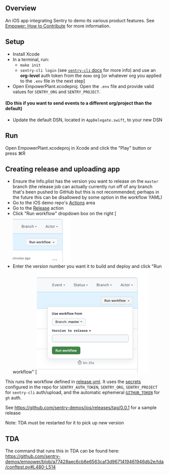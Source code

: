 ## Overview

An iOS app integrating Sentry to demo its various product features. See [Empower: How to Contribute](https://www.notion.so/sentry/Empower-How-to-Contribute-3190417cf9b14e7c895fb352d5c28bd6#0a64b16867e9418abc027f2450635510) for more information.

## Setup

- Install Xcode
- In a terminal, run: 
    - `make init`
    - `sentry-cli login` (see [`sentry-cli` docs](https://docs.sentry.io/product/cli/) for more info) and use an **org-level** auth token from the `demo` org [or whatever org you applied to the `.env` file in the next step]
- Open EmpowerPlant.xcodeproj. Open the `.env` file and provide valid values for `SENTRY_ORG` and `SENTRY_PROJECT`.

#### (Do this if you want to send events to a different org/project than the default)
- Update the default DSN, located in `AppDelegate.swift`, to your new DSN

## Run
Open EmpowerPlant.xcodeproj in Xcode and click the "Play" button or press ⌘R 

## Creating release and uploading app

- Ensure the Info.plist has the version you want to release on the `master` branch (the release job can actually currently run off of any branch that's been pushed to GitHub but this is not recommended; perhaps in the future this can be disallowed by some option in the workflow YAML)
- Go to the iOS demo repo's [Actions](https://github.com/sentry-demos/ios/actions) area
- Go to the [Release](https://github.com/sentry-demos/ios/actions/workflows/release.yml) action
- Click "Run workflow" dropdown box on the right [![The first "Run workflow" button](docs/run-workflow1.png)
- Enter the version number you want it to build and deploy and click "Run workflow" [![The second "Run workflow" button](docs/run-workflow2.png)

This runs the workflow defined in [release.yml](.github/workflows/release.yml). It uses the [secrets](https://github.com/sentry-demos/ios/settings/secrets/actions) configured in the repo for `SENTRY_AUTH_TOKEN`, `SENTRY_ORG`, `SENTRY_PROJECT` for `sentry-cli` auth/upload, and the automatic ephemeral [`GITHUB_TOKEN`](https://github.blog/changelog/2021-09-20-github-actions-ephemeral-self-hosted-runners-new-webhooks-for-auto-scaling/) for `gh` auth.

See https://github.com/sentry-demos/ios/releases/tag/0.0.1 for a sample release

Note: TDA must be restarted for it to pick up new version

## TDA

The command that runs this in TDA can be found here: https://github.com/sentry-demos/empower/blob/a77428aec6cb8e6563caf3d9671419461946db2e/tda/conftest.py#L480-L514
